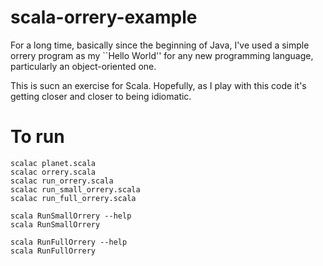 scala-orrery-example
====================

For a long time, basically since the beginning of Java, I've used a
simple orrery program as my ``Hello World'' for any new programming
language, particularly an object-oriented one.

This is sucn an exercise for Scala.  Hopefully, as I play with this
code it's getting closer and closer to being idiomatic.


To run
======

    scalac planet.scala
    scalac orrery.scala
    scalac run_orrery.scala
    scalac run_small_orrery.scala
    scalac run_full_orrery.scala
    
    scala RunSmallOrrery --help
    scala RunSmallOrrery

    scala RunFullOrrery --help
    scala RunFullOrrery
